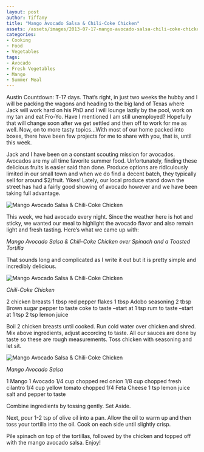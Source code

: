 ```yaml
---
layout: post
author: Tiffany
title: "Mango Avocado Salsa & Chili-Coke Chicken"
assets: /assets/images/2013-07-17-mango-avocado-salsa-chili-coke-chicken/
categories:
- Cooking
- Food
- Vegetables
tags:
- Avocado
- Fresh Vegetables
- Mango
- Summer Meal
---
```


Austin Countdown: T-17 days. That’s right, in just two weeks the hubby and I will be packing the wagons and heading to the big land of Texas where Jack will work hard on his PhD and I will lounge lazily by the pool, work on my tan and eat Fro-Yo. Have I mentioned I am still unemployed? Hopefully that will change soon after we get settled and then off to work for me as well. Now, on to more tasty topics…With most of our home packed into boxes, there have been few projects for me to share with you, that is, until this week.

Jack and I have been on a constant scouting mission for avocados. Avocados are my all time favorite summer food. Unfortunately, finding these delicious fruits is easier said than done. Produce options are ridiculously limited in our small town and when we do find a decent batch, they typically sell for around $2/fruit. Yikes! Lately, our local produce stand down the street has had a fairly good showing of avocado however and we have been taking full advantage.

![Mango Avocado Salsa & Chili-Coke Chicken]({{page.assets}}mango-avocado-salsa-chili-coke-chicken-1.jpg)

This week, we had avocado every night. Since the weather here is hot and sticky, we wanted our meal to highlight the avocado flavor and also remain light and fresh tasting. Here’s what we came up with:

_Mango Avocado Salsa & Chili-Coke Chicken over Spinach and a Toasted Tortilla_

That sounds long and complicated as I write it out but it is pretty simple and incredibly delicious.

![Mango Avocado Salsa & Chili-Coke Chicken]({{page.assets}}mango-avocado-salsa-chili-coke-chicken-2.jpg)

_Chili-Coke Chicken_

2 chicken breasts
1 tbsp red pepper flakes
1 tbsp Adobo seasoning
2 tbsp Brown sugar
pepper to taste
coke to taste –start at 1 tsp
rum to taste –start at 1 tsp
2 tsp lemon juice

Boil 2 chicken breasts until cooked. Run cold water over chicken and shred. Mix above ingredients, adjust according to taste. All our sauces are done by taste so these are rough measurements. Toss chicken with seasoning and let sit.

![Mango Avocado Salsa & Chili-Coke Chicken]({{page.assets}}mango-avocado-salsa-chili-coke-chicken-3.jpg)

_Mango Avocado Salsa_

1 Mango
1 Avocado
1/4 cup chopped red onion
1/8 cup chopped fresh cilantro
1/4 cup yellow tomato chopped
1/4 Feta Cheese
1 tsp lemon juice
salt and pepper to taste

Combine ingredients by tossing gently. Set Aside.

Next, pour 1-2 tsp of olive oil into a pan. Allow the oil to warm up and then toss your tortilla into the oil. Cook on each side until slightly crisp.

Pile spinach on top of the tortillas, followed by the chicken and topped off with the mango avocado salsa. Enjoy!
